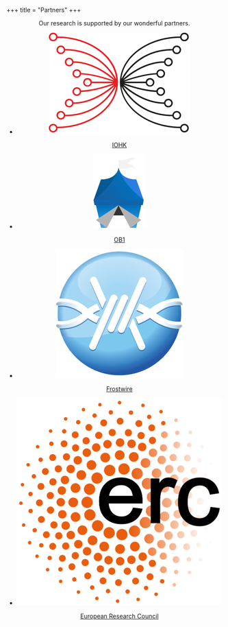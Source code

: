 +++
title = "Partners"
+++

<center>
    <p>Our research is supported by our wonderful partners.</p>
    <nav id='partners'>
        <ul class='nav justify-content-center d-flex align-items-center'>
            <li class='navitem'>
                <a href='https://iohk.io' class='nav-link'>
                    <img src='/images/iohk.png' alt='IOHK' class='img-fluid align-self-center' />
                    <p>IOHK</p>
                </a>
            </li>
            <li class='navitem'>
                <a href='https://ob1.io' class='nav-link'>
                    <img src='/images/openbazaar.png' alt='OB1' class='img-fluid align-self-center' />
                    <p>OB1</p>
                </a>
            </li>
            <li class='navitem'>
                <a href='https://frostwire.com' class='nav-link'>
                    <img src='/images/frostwire.png' alt='FrostWire' class='img-fluid align-self-center' />
                    <p>Frostwire</p>
                </a>
            </li>
            <li class='navitem'>
                    <a href='https://erc.europa.eu/' class='nav-link'>
                        <img src='/images/erc.png' alt='ERC' class='img-fluid align-self-center' />
                        <p>European Research Council</p>
                    </a>
            </li>
        </ul>
    </nav>
</center>